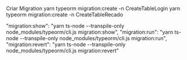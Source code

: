 Criar Migration
yarn typeorm migration:create -n CreateTableLogin
yarn typeorm migration:create -n CreateTableRecado

"migration:show": "yarn ts-node --transpile-only node_modules/typeorm/cli.js migration:show",
"migration:run": "yarn ts-node --transpile-only node_modules/typeorm/cli.js migration:run",
"migration:revert": "yarn ts-node --transpile-only node_modules/typeorm/cli.js migration:revert"